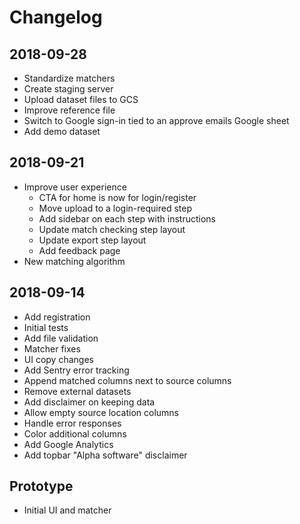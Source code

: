 # Changelog

## 2018-09-28

- Standardize matchers
- Create staging server
- Upload dataset files to GCS
- Improve reference file
- Switch to Google sign-in tied to an approve emails Google sheet
- Add demo dataset

## 2018-09-21

- Improve user experience
  - CTA for home is now for login/register
  - Move upload to a login-required step
  - Add sidebar on each step with instructions
  - Update match checking step layout
  - Update export step layout
  - Add feedback page
- New matching algorithm

## 2018-09-14

- Add registration
- Initial tests
- Add file validation
- Matcher fixes
- UI copy changes
- Add Sentry error tracking
- Append matched columns next to source columns
- Remove external datasets
- Add disclaimer on keeping data
- Allow empty source location columns
- Handle error responses
- Color additional columns
- Add Google Analytics
- Add topbar "Alpha software" disclaimer

## Prototype

- Initial UI and matcher
